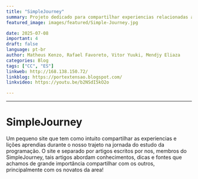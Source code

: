 ```yaml
---
title: "SimpleJourney"
summary: Projeto dedicado para compartilhar experiencias relacionadas ao aprendizado dentro da área de programação.
featured_image: images/featured/Simple-Journey.jpg

date: 2025-07-08
important: 4
draft: false
language: pt-br
author: Matheus Kenzo, Rafael Favoreto, Vitor Yuuki, Mendjy Eliaza
categories: Blog
tags: ["CC", "ES"] 
linkweb: http://168.138.150.72/
linkblog: https://portextensao.blogspot.com/
linkvideo: https://youtu.be/b2NSdI5kO2o

---
```

---


# SimpleJourney
Um pequeno site que tem como intuito compartilhar as experiencias e lições aprendias durante o nosso trajeto na jornada do estudo da programação.
O site e separado por artigos escritos por nos, membros do SimpleJourney, tais artigos abordam conhecimentos, dicas e fontes que achamos de grande importância compartilhar com os outros, principalmente com os novatos da area!

 